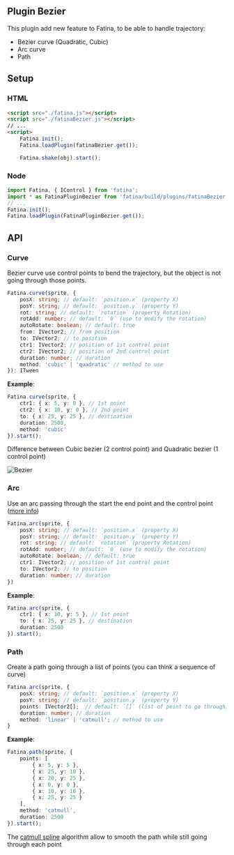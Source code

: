 ## Plugin Bezier

This plugin add new feature to Fatina, to be able to handle trajectory:
* Bezier curve (Quadratic, Cubic)
* Arc curve
* Path

## Setup

### HTML
```html
<script src="./fatina.js"></script>
<script src="./fatinaBezier.js"></script>
// ...
<script>
    Fatina.init();
    Fatina.loadPlugin(fatinaBezier.get());

    Fatina.shake(obj).start();
```

### Node
```ts
import Fatina, { IControl } from 'fatina';
import * as FatinaPluginBezier from 'fatina/build/plugins/fatinaBezier.js';
// ...
Fatina.init();
Fatina.loadPlugin(FatinaPluginBezier.get());
```

## API

### Curve
Bezier curve use control points to bend the trajectory, but the object is not going through those points.
```ts
Fatina.curve(sprite, {
	posX: string; // default: `position.x` (property X)
	posY: string; // default: `position.y` (property Y)
	rot: string; // default: `rotation` (property Rotation)
	rotAdd: number; // default: `0` (use to modify the rotation)
	autoRotate: boolean; // default: true
	from: IVector2; // from position
	to: IVector2; // to position
	ctr1: IVector2; // position of 1st control point
	ctr2: IVector2; // position of 2nd control point
	duration: number; // duration
	method: 'cubic' | 'quadratic' // method to use
}): ITween
```
**Example**:
```ts
Fatina.curve(sprite, {
	ctr1: { x: 5, y: 0 }, // 1st point
	ctr2: { x: 10, y: 0 }, // 2nd point
	to: { x: 25, y: 25 }, // destination
	duration: 2500,
	method: 'cubic'
}).start();
```

Difference between Cubic bezier (2 control point) and Quadratic bezier (1 control point)

![Bezier](https://encrypted-tbn0.gstatic.com/images?q=tbn:ANd9GcQcii6YWV0_av6Q-NboTdyLdG2fMPZkhkdgWjoGS7ncLiNnH3w9ig)

### Arc
Use an arc passing through the start the end point and the control point ([more info](https://www.redblobgames.com/articles/curved-paths/#arcs))
```ts
Fatina.arc(sprite, {
	posX: string; // default: `position.x` (property X)
	posY: string; // default: `position.y` (property Y)
	rot: string; // default: `rotation` (property Rotation)
	rotAdd: number; // default: `0` (use to modify the rotation)
	autoRotate: boolean; // default: true
	ctr1: IVector2; // position of 1st control point
	to: IVector2; // to position
	duration: number; // duration
})
```
**Example**:
```ts
Fatina.arc(sprite, {
	ctr1: { x: 10, y: 5 }, // 1st point
	to: { x: 25, y: 25 }, // destination
	duration: 2500
}).start();
```

### Path
Create a path going through a list of points (you can think a sequence of curve)

```ts
Fatina.arc(sprite, {
	posX: string; // default: `position.x` (property X)
	posY: string; // default: `position.y` (property Y)
	points: IVector2[];  // default: `[]` (list of point to go through)
	duration: number; // duration
	method: 'linear' | 'catmull'; // method to use
}
```
**Example**:
```ts
Fatina.path(sprite, {
	points: [
		{ x: 5, y: 5 },
		{ x: 25, y: 10 },
		{ x: 20, y: 25 },
		{ x: 0, y: 0 },
		{ x: 10, y: 10 },
		{ x: 25, y: 25 }
	],
	method: 'catmull',
	duration: 2500
}).start();
```

The [catmull spline](https://en.wikipedia.org/wiki/Centripetal_Catmull%E2%80%93Rom_spline) algorithm allow to smooth the path while still going through each point